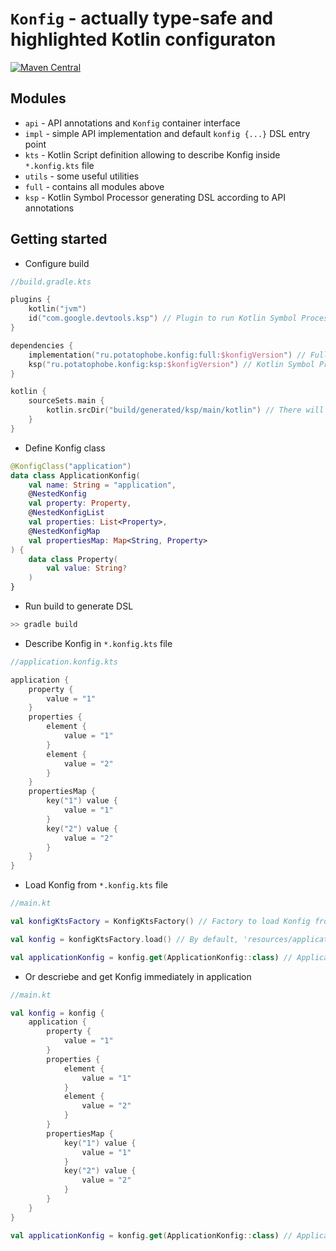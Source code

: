 # `Konfig` - actually type-safe and highlighted Kotlin configuraton

[![Maven Central](https://img.shields.io/badge/Maven%20Central-grey)](https://search.maven.org/search?q=g:ru.potatophobe.konfig)

## Modules

- `api` - API annotations and `Konfig` container interface
- `impl` - simple API implementation and default `konfig {...}` DSL entry point
- `kts` - Kotlin Script definition allowing to describe Konfig inside `*.konfig.kts` file
- `utils` - some useful utilities
- `full` - contains all modules above
- `ksp` - Kotlin Symbol Processor generating DSL according to API annotations

## Getting started

- Configure build
```kotlin
//build.gradle.kts

plugins {
    kotlin("jvm")
    id("com.google.devtools.ksp") // Plugin to run Kotlin Symbol Processor
}

dependencies {
    implementation("ru.potatophobe.konfig:full:$konfigVersion") // Full Konfig implementation
    ksp("ru.potatophobe.konfig:ksp:$konfigVersion") // Kotlin Symbol Processor
}

kotlin {
    sourceSets.main {
        kotlin.srcDir("build/generated/ksp/main/kotlin") // There will be files generated by Kotlin Symbol Processor
    }
}
```

- Define Konfig class
```kotlin
@KonfigClass("application")
data class ApplicationKonfig(
    val name: String = "application",
    @NestedKonfig
    val property: Property,
    @NestedKonfigList
    val properties: List<Property>,
    @NestedKonfigMap
    val propertiesMap: Map<String, Property>
) {
    data class Property(
        val value: String?
    )
}
```

- Run build to generate DSL
```bash
>> gradle build
```

- Describe Konfig in `*.konfig.kts` file
```kotlin
//application.konfig.kts

application {
    property {
        value = "1"
    }
    properties {
        element {
            value = "1"
        }
        element {
            value = "2"
        }
    }
    propertiesMap {
        key("1") value {
            value = "1"
        }
        key("2") value {
            value = "2"
        }
    }
}
```

- Load Konfig from `*.konfig.kts` file
```kotlin
//main.kt

val konfigKtsFactory = KonfigKtsFactory() // Factory to load Konfig from Kotlin Script file

val konfig = konfigKtsFactory.load() // By default, 'resources/application.konfig.kts' will be loaded

val applicationKonfig = konfig.get(ApplicationKonfig::class) // ApplicationKonfig(name=application, property=Property(value=1), properties=[Property(value=1), Property(value=2)], propertiesMap={1=Property(value=1), 2=Property(value=2)})
```

- Or descriebe and get Konfig immediately in application
```kotlin
//main.kt

val konfig = konfig {
    application {
        property {
            value = "1"
        }
        properties {
            element {
                value = "1"
            }
            element {
                value = "2"
            }
        }
        propertiesMap {
            key("1") value {
                value = "1"
            }
            key("2") value {
                value = "2"
            }
        }
    }
}

val applicationKonfig = konfig.get(ApplicationKonfig::class) // ApplicationKonfig(name=application, property=Property(value=1), properties=[Property(value=1), Property(value=2)], propertiesMap={1=Property(value=1), 2=Property(value=2)})
```
